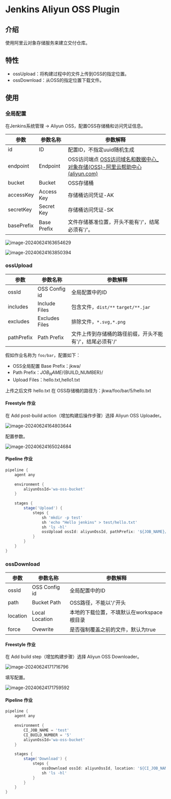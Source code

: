 # Jenkins Aliyun OSS Plugin

## 介绍

使用阿里云对象存储服务来建立交付仓库。

## 特性

- ossUpload：将构建过程中的文件上传到OSS的指定位置。
- ossDownload：从OSS的指定位置下载文件。

## 使用

### 全局配置

在Jenkins系统管理 -> Aliyun OSS，配置OSS存储桶和访问凭证信息。

| 参数       | 参数名称    | 参数解释                                                     |
| ---------- | ----------- | ------------------------------------------------------------ |
| id         | ID          | 配置ID，不指定uuid随机生成                                   |
| endpoint   | Endpoint    | OSS访问端点 [OSS访问域名和数据中心_对象存储(OSS)-阿里云帮助中心 (aliyun.com)](https://help.aliyun.com/zh/oss/user-guide/regions-and-endpoints?spm=a2c4g.11186623.4.2.673924afzC8wfI&scm=20140722.H_31837._.ID_31837-OR_rec-V_1) |
| bucket     | Bucket      | OSS存储桶                                                    |
| accessKey  | Access Key  | 存储桶访问凭证-AK                                            |
| secretKey  | Secret Key  | 存储桶访问凭证-SK                                            |
| basePrefix | Base Prefix | 文件存储基准位置，开头不能有'/'，结尾必须有'/'。             |

![image-20240624163654629](images/image-20240624163654629.png)

![image-20240624163850394](images/image-20240624163850394.png)

### ossUpload

| 参数       | 参数名称       | 参数解释                                                 |
| ---------- | -------------- | -------------------------------------------------------- |
| ossId      | OSS Config id  | 全局配置中的ID                                           |
| includes   | Include Files  | 包含文件，`dist/**`   `target/**.jar`                    |
| excludes   | Excludes Files | 排除文件，`*.svg,*.png`                                  |
| pathPrefix | Path Prefix    | 文件上传到存储桶的路径前缀，开头不能有'/'，结尾必须有'/' |

假如作业名称为 `foo/bar`，配置如下：

- OSS全局配置 Base Prefix：jkwa/
- Path Prefix：${JOB_NAME}/${BUILD_NUMBER}/
- Upload Files：hello.txt,hello1.txt

上传之后文件 hello.txt 在 OSS存储桶的路径为：jkwa/foo/bar/5/hello.txt

#### Freestyle 作业

在 Add post-build action（增加构建后操作步骤）选择 Aliyun OSS Uploader。

![image-20240624164803644](images/image-20240624164803644.png)

配置参数。

![image-20240624165024684](images/image-20240624165024684.png)

#### Pipeline 作业

```groovy
pipeline {
    agent any
    
    environment {
        aliyunOssId='wa-oss-bucket'
    }
    
    stages {
        stage('Upload') {
            steps {
                sh 'mkdir -p test'
              	sh 'echo "Hello jenkins" > test/hello.txt'
                sh 'ls -hl'
                ossUpload ossId: aliyunOssId, pathPrefix: '${JOB_NAME}/${BUILD_NUMBER}/', includes: 'test/*.txt', excludes: 'test/*.png'
            }
        }
    }
}
```

### ossDownload

| 参数     | 参数名称       | 参数解释                                  |
| -------- | -------------- | ----------------------------------------- |
| ossId    | OSS Config id  | 全局配置中的ID                            |
| path     | Bucket Path    | OSS路径，不能以'/'开头                    |
| location | Local Location | 本地的下载位置，不填默认在workspace根目录 |
| force    | Ovewrite       | 是否强制覆盖之前的文件，默认为true        |

#### Freestyle 作业

在 Add build step（增加构建步骤）选择 Aliyun OSS Downloader。

![image-20240624171716796](images/image-20240624171716796.png)

填写配置。

![image-20240624171759592](images/image-20240624171759592.png)

#### Pipeline 作业

```groovy
pipeline {
    agent any
    
    environment {
        CI_JOB_NAME = 'test'
        CI_BUILD_NUMBER = '5'
        aliyunOssId='wa-oss-bucket'
    }
    
    stages {
        stage('Download') {
            steps {
                ossDownload ossId: aliyunOssId, location: '${CI_JOB_NAME}/${CI_BUILD_NUMBER}/', path: 'test/', force: true
                sh 'ls -hl'
            }
        }
    }
}
```

